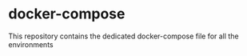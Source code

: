 # docker-compose
This repository contains the dedicated docker-compose file for all the environments 
